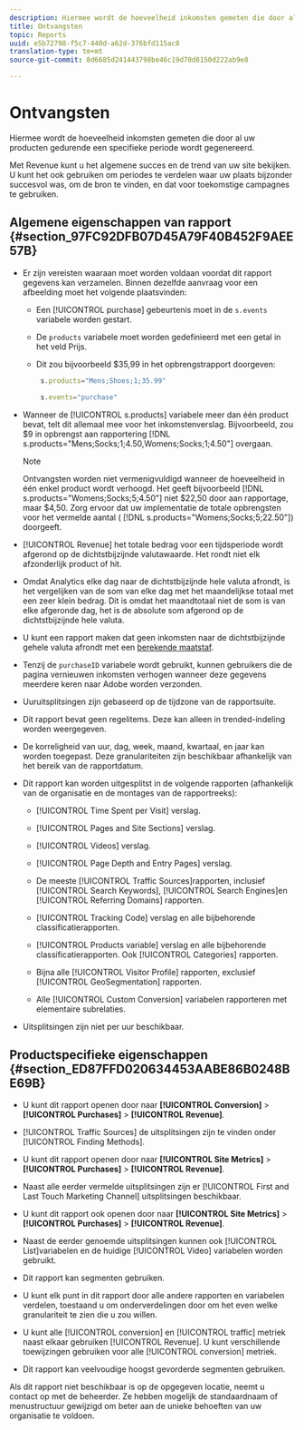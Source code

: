 ```yaml
---
description: Hiermee wordt de hoeveelheid inkomsten gemeten die door al uw producten gedurende een specifieke periode wordt gegenereerd.
title: Ontvangsten
topic: Reports
uuid: e5b72798-f5c7-440d-a62d-376bfd115ac8
translation-type: tm+mt
source-git-commit: 8d6685d241443798be46c19d70d8150d222ab9e8

---
```



# Ontvangsten

Hiermee wordt de hoeveelheid inkomsten gemeten die door al uw producten gedurende een specifieke periode wordt gegenereerd.

Met Revenue kunt u het algemene succes en de trend van uw site bekijken. U kunt het ook gebruiken om periodes te verdelen waar uw plaats bijzonder succesvol was, om de bron te vinden, en dat voor toekomstige campagnes te gebruiken.

## Algemene eigenschappen van rapport {#section_97FC92DFB07D45A79F40B452F9AEE57B}

* Er zijn vereisten waaraan moet worden voldaan voordat dit rapport gegevens kan verzamelen. Binnen dezelfde aanvraag voor een afbeelding moet het volgende plaatsvinden:

   * Een [!UICONTROL purchase] gebeurtenis moet in de `s.events` variabele worden gestart.

   * De `products` variabele moet worden gedefinieerd met een getal in het veld Prijs.
   * Dit zou bijvoorbeeld $35,99 in het opbrengstrapport doorgeven:

      ```js
       s.products="Mens;Shoes;1;35.99"
      ```

      ```js
       s.events="purchase"
      ```

* Wanneer de [!UICONTROL s.products] variabele meer dan één product bevat, telt dit allemaal mee voor het inkomstenverslag. Bijvoorbeeld, zou $9 in opbrengst aan rapportering [!DNL s.products="Mens;Socks;1;4.50,Womens;Socks;1;4.50"] overgaan.

   >[!NOTE]
   >
   >Ontvangsten worden niet vermenigvuldigd wanneer de hoeveelheid in één enkel product wordt verhoogd. Het geeft bijvoorbeeld [!DNL s.products="Womens;Socks;5;4.50"] niet $22,50 door aan rapportage, maar $4,50. Zorg ervoor dat uw implementatie de totale opbrengsten voor het vermelde aantal ( [!DNL s.products="Womens;Socks;5;22.50"]) doorgeeft.

* [!UICONTROL Revenue] het totale bedrag voor een tijdsperiode wordt afgerond op de dichtstbijzijnde valutawaarde. Het rondt niet elk afzonderlijk product of hit.
* Omdat Analytics elke dag naar de dichtstbijzijnde hele valuta afrondt, is het vergelijken van de som van elke dag met het maandelijkse totaal met een zeer klein bedrag. Dit is omdat het maandtotaal niet de som is van elke afgeronde dag, het is de absolute som afgerond op de dichtstbijzijnde hele valuta.
* U kunt een rapport maken dat geen inkomsten naar de dichtstbijzijnde gehele valuta afrondt met een [berekende maatstaf](https://docs.adobe.com/content/help/en/analytics/components/calculated-metrics/cm-overview.html).
* Tenzij de `purchaseID` variabele wordt gebruikt, kunnen gebruikers die de pagina vernieuwen inkomsten verhogen wanneer deze gegevens meerdere keren naar Adobe worden verzonden.
* Uuruitsplitsingen zijn gebaseerd op de tijdzone van de rapportsuite.
* Dit rapport bevat geen regelitems. Deze kan alleen in trended-indeling worden weergegeven.
* De korreligheid van uur, dag, week, maand, kwartaal, en jaar kan worden toegepast. Deze granulariteiten zijn beschikbaar afhankelijk van het bereik van de rapportdatum.
* Dit rapport kan worden uitgesplitst in de volgende rapporten (afhankelijk van de organisatie en de montages van de rapportreeks):

   * [!UICONTROL Time Spent per Visit] verslag.
   * [!UICONTROL Pages and Site Sections] verslag.
   * [!UICONTROL Videos] verslag.
   * [!UICONTROL Page Depth and Entry Pages] verslag.
   * De meeste [!UICONTROL Traffic Sources]rapporten, inclusief [!UICONTROL Search Keywords], [!UICONTROL Search Engines]en [!UICONTROL Referring Domains] rapporten.

   * [!UICONTROL Tracking Code] verslag en alle bijbehorende classificatierapporten.
   * [!UICONTROL Products variable] verslag en alle bijbehorende classificatierapporten. Ook [!UICONTROL Categories] rapporten.

   * Bijna alle [!UICONTROL Visitor Profile] rapporten, exclusief [!UICONTROL GeoSegmentation] rapporten.

   * Alle [!UICONTROL Custom Conversion] variabelen rapporteren met elementaire subrelaties.

* Uitsplitsingen zijn niet per uur beschikbaar.

## Productspecifieke eigenschappen {#section_ED87FFD020634453AABE86B0248BE69B}

* U kunt dit rapport openen door naar **[!UICONTROL Conversion]** > **[!UICONTROL Purchases]** > **[!UICONTROL Revenue]**.

* [!UICONTROL Traffic Sources] de uitsplitsingen zijn te vinden onder [!UICONTROL Finding Methods].

* U kunt dit rapport openen door naar **[!UICONTROL Site Metrics]** > **[!UICONTROL Purchases]** > **[!UICONTROL Revenue]**.

* Naast alle eerder vermelde uitsplitsingen zijn er [!UICONTROL First and Last Touch Marketing Channel] uitsplitsingen beschikbaar.

* U kunt dit rapport ook openen door naar **[!UICONTROL Site Metrics]** > **[!UICONTROL Purchases]** > **[!UICONTROL Revenue]**.

* Naast de eerder genoemde uitsplitsingen kunnen ook [!UICONTROL List]variabelen en de huidige [!UICONTROL Video] variabelen worden gebruikt.

* Dit rapport kan segmenten gebruiken.

* U kunt elk punt in dit rapport door alle andere rapporten en variabelen verdelen, toestaand u om onderverdelingen door om het even welke granulariteit te zien die u zou willen.
* U kunt alle [!UICONTROL conversion] en [!UICONTROL traffic] metriek naast elkaar gebruiken [!UICONTROL Revenue]. U kunt verschillende toewijzingen gebruiken voor alle [!UICONTROL conversion] metriek.

* Dit rapport kan veelvoudige hoogst gevorderde segmenten gebruiken.

Als dit rapport niet beschikbaar is op de opgegeven locatie, neemt u contact op met de beheerder. Ze hebben mogelijk de standaardnaam of menustructuur gewijzigd om beter aan de unieke behoeften van uw organisatie te voldoen.
